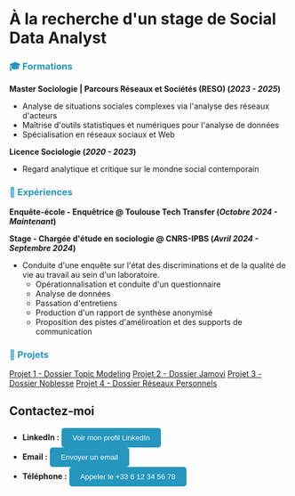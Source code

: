 # À la recherche d'un stage de Social Data Analyst

### <span style="color:#2596BE;">🎓 Formations</span>
**Master Sociologie | Parcours Réseaux et Sociétés (RESO) (_2023 - 2025_)**
- Analyse de situations sociales complexes via l'analyse des réseaux d'acteurs
- Maîtrise d'outils statistiques et numériques pour l'analyse de données
- Spécialisation en réseaux sociaux et Web

**Licence Sociologie (_2020 - 2023_)**
- Regard analytique et critique sur le mondne social contemporain

### <span style="color:#2596BE;">💼 Expériences</span>
**Enquête-école - Enquêtrice
@ Toulouse Tech Transfer (_Octobre 2024 - Maintenant_)**

**Stage - Chargée d'étude en sociologie
@ CNRS-IPBS (_Avril 2024 - Septembre 2024_)**
- Conduite d'une enquête sur l'état des discriminations et de la qualité de vie au travail au sein d'un laboratoire.
  - Opérationnalisation et conduite d'un questionnaire
  - Analyse de données
  - Passation d'entretiens
  - Production d'un rapport de synthèse anonymisé
  - Proposition des pistes d'améliroation et des supports de communication

### <span style="color:#2596BE;">📂 Projets</span>

[Projet 1 - Dossier Topic Modeling](/mesdocuments/dossier_topicmodeling.pdf)
[Projet 2 - Dossier Jamovi](/mesdocuments/dossier_jamovi.pdf)
[Projet 3 - Dossier Noblesse](/mesdocuments/dossier_noblesse.pdf)
[Projet 4 - Dossier Réseaux Personnels](/mesdocuments/dossier_réseauxpersonnels.pdf)

<div class="contact-info">
  <h2>Contactez-moi</h2>
  <ul>
    <li>
      <strong>LinkedIn :</strong> 
      <a href="https://www.linkedin.com/in/maelys-francois" target="_blank">
        <button style="background-color:#2596be; color:white; padding:10px 20px; border-radius:5px; border:none;">
          Voir mon profil LinkedIn
        </button>
      </a>
    </li>
    <li>
      <strong>Email :</strong> 
      <a href="mailto:maelys@example.com">
        <button style="background-color:#2596be; color:white; padding:10px 20px; border-radius:5px; border:none;">
          Envoyer un email
        </button>
      </a>
    </li>
    <li>
      <strong>Téléphone :</strong> 
      <a href="tel:+33612345678">
        <button style="background-color:#2596be; color:white; padding:10px 20px; border-radius:5px; border:none;">
          Appeler le +33 6 12 34 56 78
        </button>
      </a>
    </li>
  </ul>
</div>
